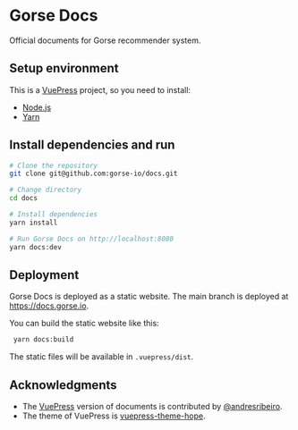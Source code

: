 # Gorse Docs

Official documents for Gorse recommender system.

## Setup environment

This is a [VuePress](https://vuepress.vuejs.org/) project, so you need to install:

- [Node.js](https://nodejs.org/en/)
- [Yarn](https://yarnpkg.com/)

## Install dependencies and run

```bash
# Clone the repository
git clone git@github.com:gorse-io/docs.git

# Change directory
cd docs

# Install dependencies
yarn install

# Run Gorse Docs on http://localhost:8080
yarn docs:dev
```

## Deployment

Gorse Docs is deployed as a static website. The main branch is deployed at https://docs.gorse.io.

You can build the static website like this:

```bash
 yarn docs:build
```

The static files will be available in `.vuepress/dist`.

## Acknowledgments

- The [VuePress](https://vuepress.vuejs.org/) version of documents is contributed by [@andresribeiro](https://github.com/andresribeiro).
- The theme of VuePress is [vuepress-theme-hope](https://vuepress-theme-hope.github.io/v2/).
